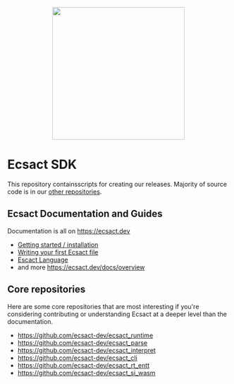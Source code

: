 <p align="center">
	<img src="https://ecsact.dev/external/ecsact_logo/ecsact-color.png" width="300" />
</p>

# Ecsact SDK

This repository containsscripts for creating our releases. Majority of source code is in our [other repositories](https://github.com/orgs/ecsact-dev/repositories).

## Ecsact Documentation and Guides

Documentation is all on https://ecsact.dev

* [Getting started / installation](https://ecsact.dev/start)
* [Writing your first Ecsact file](https://ecsact.dev/start/tutorials/first-ecsact-file)
* [Escact Language](https://ecsact.dev/docs/lang)
* and more https://ecsact.dev/docs/overview

## Core repositories

Here are some core repositories that are most interesting if you're considering contributing or understanding Ecsact at a deeper level than the documentation.

* https://github.com/ecsact-dev/ecsact_runtime
* https://github.com/ecsact-dev/ecsact_parse
* https://github.com/ecsact-dev/ecsact_interpret
* https://github.com/ecsact-dev/ecsact_cli
* https://github.com/ecsact-dev/ecsact_rt_entt
* https://github.com/ecsact-dev/ecsact_si_wasm
